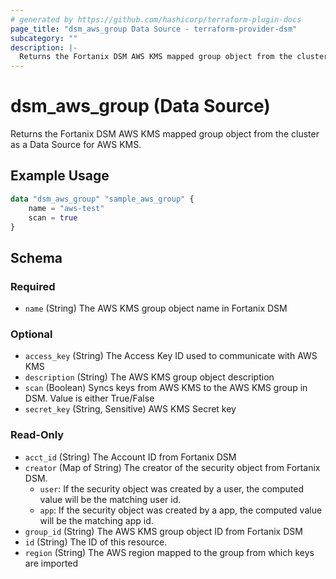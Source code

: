 ```yaml
---
# generated by https://github.com/hashicorp/terraform-plugin-docs
page_title: "dsm_aws_group Data Source - terraform-provider-dsm"
subcategory: ""
description: |-
  Returns the Fortanix DSM AWS KMS mapped group object from the cluster as a Data Source for AWS KMS.
---
```


# dsm_aws_group (Data Source)

Returns the Fortanix DSM AWS KMS mapped group object from the cluster as a Data Source for AWS KMS.

## Example Usage

```terraform
data "dsm_aws_group" "sample_aws_group" {
    name = "aws-test"
    scan = true
}
```

<!-- schema generated by tfplugindocs -->
## Schema

### Required

- `name` (String) The AWS KMS group object name in Fortanix DSM

### Optional

- `access_key` (String) The Access Key ID used to communicate with AWS KMS
- `description` (String) The AWS KMS group object description
- `scan` (Boolean) Syncs keys from AWS KMS to the AWS KMS group in DSM. Value is either True/False
- `secret_key` (String, Sensitive) AWS KMS Secret key

### Read-Only

- `acct_id` (String) The Account ID from Fortanix DSM
- `creator` (Map of String) The creator of the security object from Fortanix DSM.
   * `user`: If the security object was created by a user, the computed value will be the matching user id.
   * `app`: If the security object was created by a app, the computed value will be the matching app id.
- `group_id` (String) The AWS KMS group object ID from Fortanix DSM
- `id` (String) The ID of this resource.
- `region` (String) The AWS region mapped to the group from which keys are imported
